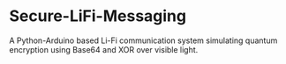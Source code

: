 # Secure-LiFi-Messaging
A Python-Arduino based Li-Fi communication system simulating quantum encryption using Base64 and XOR over visible light.

